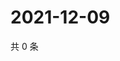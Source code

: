 # 2021-12-09

共 0 条

<!-- BEGIN WEIBO -->
<!-- 最后更新时间 Thu Dec 09 2021 16:18:18 GMT+0800 (China Standard Time) -->

<!-- END WEIBO -->
